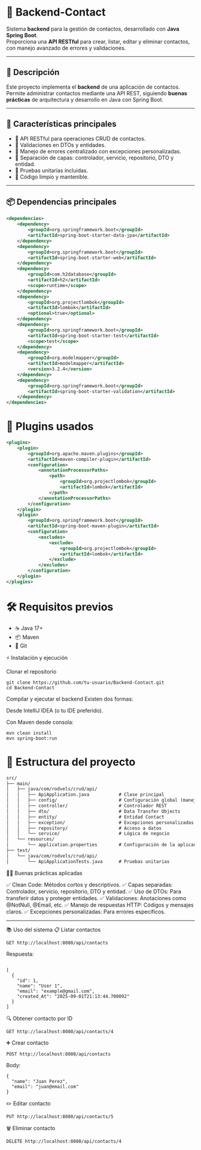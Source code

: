 # 📇 Backend-Contact

Sistema **backend** para la gestión de contactos, desarrollado con **Java Spring Boot**.  
Proporciona una **API RESTful** para crear, listar, editar y eliminar contactos, con manejo avanzado de errores y validaciones.

---

## 📝 Descripción
Este proyecto implementa el **backend** de una aplicación de contactos.  
Permite administrar contactos mediante una API REST, siguiendo **buenas prácticas** de arquitectura y desarrollo en Java con Spring Boot.

---

## 🚀 Características principales
- 🔹 API RESTful para operaciones CRUD de contactos.  
- 🔹 Validaciones en DTOs y entidades.  
- 🔹 Manejo de errores centralizado con excepciones personalizadas.  
- 🔹 Separación de capas: controlador, servicio, repositorio, DTO y entidad.  
- 🔹 Pruebas unitarias incluidas.  
- 🔹 Código limpio y mantenible.  

---

## 📦 Dependencias principales
```xml
<dependencies>
    <dependency>
        <groupId>org.springframework.boot</groupId>
        <artifactId>spring-boot-starter-data-jpa</artifactId>
    </dependency>
    <dependency>
        <groupId>org.springframework.boot</groupId>
        <artifactId>spring-boot-starter-web</artifactId>
    </dependency>
    <dependency>
        <groupId>com.h2database</groupId>
        <artifactId>h2</artifactId>
        <scope>runtime</scope>
    </dependency>
    <dependency>
        <groupId>org.projectlombok</groupId>
        <artifactId>lombok</artifactId>
        <optional>true</optional>
    </dependency>
    <dependency>
        <groupId>org.springframework.boot</groupId>
        <artifactId>spring-boot-starter-test</artifactId>
        <scope>test</scope>
    </dependency>
    <dependency>
        <groupId>org.modelmapper</groupId>
        <artifactId>modelmapper</artifactId>
        <version>3.2.4</version>
    </dependency>
    <dependency>
        <groupId>org.springframework.boot</groupId>
        <artifactId>spring-boot-starter-validation</artifactId>
    </dependency>
</dependencies>
```

# 🔧 Plugins usados
```xml
<plugins>
    <plugin>
        <groupId>org.apache.maven.plugins</groupId>
        <artifactId>maven-compiler-plugin</artifactId>
        <configuration>
            <annotationProcessorPaths>
                <path>
                    <groupId>org.projectlombok</groupId>
                    <artifactId>lombok</artifactId>
                </path>
            </annotationProcessorPaths>
        </configuration>
    </plugin>
    <plugin>
        <groupId>org.springframework.boot</groupId>
        <artifactId>spring-boot-maven-plugin</artifactId>
        <configuration>
            <excludes>
                <exclude>
                    <groupId>org.projectlombok</groupId>
                    <artifactId>lombok</artifactId>
                </exclude>
            </excludes>
        </configuration>
    </plugin>
</plugins>
```

# 🛠️ Requisitos previos
- ☕ Java 17+
- 📦 Maven
- 🔗 Git

⚡ Instalación y ejecución

Clonar el repositorio
```
git clone https://github.com/tu-usuario/Backend-Contact.git
cd Backend-Contact
```


Compilar y ejecutar el backend
Existen dos formas:

Desde IntelliJ IDEA (o tu IDE preferido).

Con Maven desde consola:
```
mvn clean install
mvn spring-boot:run
```

# 📂 Estructura del proyecto
```xml
src/
├── main/
│   ├── java/com/rodvels/crud/api/
│   │   ├── ApiApplication.java           # Clase principal
│   │   ├── config/                       # Configuración global (manejo de excepciones)
│   │   ├── controller/                   # Controlador REST
│   │   ├── dto/                          # Data Transfer Objects
│   │   ├── entity/                       # Entidad Contact
│   │   ├── exception/                    # Excepciones personalizadas
│   │   ├── repository/                   # Acceso a datos
│   │   └── service/                      # Lógica de negocio
│   └── resources/
│       └── application.properties        # Configuración de la aplicación
├── test/
│   └── java/com/rodvels/crud/api/
│       └── ApiApplicationTests.java      # Pruebas unitarias
```

🧑‍💻 Buenas prácticas aplicadas

✅ Clean Code: Métodos cortos y descriptivos.
✅ Capas separadas: Controlador, servicio, repositorio, DTO y entidad.
✅ Uso de DTOs: Para transferir datos y proteger entidades.
✅ Validaciones: Anotaciones como @NotNull, @Email, etc.
✅ Manejo de respuestas HTTP: Códigos y mensajes claros.
✅ Excepciones personalizadas: Para errores específicos.

___
📚 Uso del sistema
📋 Listar contactos
```
GET http://localhost:8080/api/contacts
```

Respuesta:
```

[
  {
    "id": 1,
    "name": "User 1",
    "email": "example@gmail.com",
    "created_At": "2025-09-01T21:13:44.700092"
  }
]
```

🔍 Obtener contacto por ID
```
GET http://localhost:8080/api/contacts/4
```

➕ Crear contacto
```
POST http://localhost:8080/api/contacts
```

Body:
```
{
  "name": "Juan Perez",
  "email": "juan@email.com"
}
```
✏️ Editar contacto
```
PUT http://localhost:8080/api/contacts/5
```
🗑️ Eliminar contacto
```
DELETE http://localhost:8080/api/contacts/4
```
